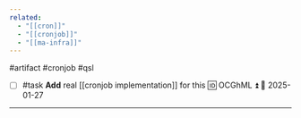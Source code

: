 ```yaml
---
related:
  - "[[cron]]"
  - "[[cronjob]]"
  - "[[ma-infra]]"
---
```

#artifact #cronjob #qsl 

- [ ] #task **Add** real [[cronjob implementation]] for this 🆔 OCGhML ⏫ 📅 2025-01-27

---
